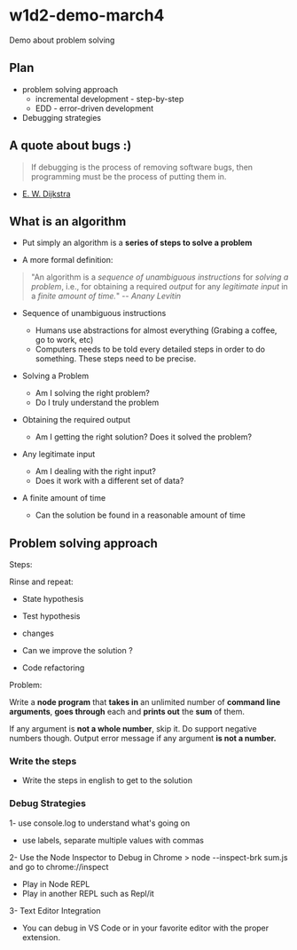 # w1d2-demo-march4

Demo about problem solving

## Plan

- problem solving approach
  - incremental development - step-by-step
  - EDD - error-driven development
- Debugging strategies

## A quote about bugs :)

> If debugging is the process of removing software bugs, then programming must be the process of putting them in.

- [E. W. Dijkstra](http://www.defprogramming.com/quotes-by/e-w-dijkstra/)

## What is an algorithm

- Put simply an algorithm is a **series of steps to solve a problem**

- A more formal definition:

> "An algorithm is a _sequence of unambiguous instructions_ for _solving a problem_, i.e., for obtaining a required _output_ for any _legitimate input_ in a _finite amount of time._" -- _Anany Levitin_

- Sequence of unambiguous instructions

  - Humans use abstractions for almost everything (Grabing a coffee, go to work, etc)
  - Computers needs to be told every detailed steps in order to do something. These steps need to be precise.

- Solving a Problem

  - Am I solving the right problem?
  - Do I truly understand the problem

- Obtaining the required output

  - Am I getting the right solution? Does it solved the problem?

- Any legitimate input

  - Am I dealing with the right input?
  - Does it work with a different set of data?

- A finite amount of time

  - Can the solution be found in a reasonable amount of time

## Problem solving approach

Steps:

Rinse and repeat:

- State hypothesis
- Test hypothesis
- changes

- Can we improve the solution ?
- Code refactoring

Problem:

Write a **node program** that **takes in** an unlimited number of **command line arguments**, **goes through** each and **prints out** the **sum** of them.

If any argument is **not a whole number**, skip it. Do support negative numbers though. Output error message if any argument **is not a number.**

### Write the steps

- Write the steps in english to get to the solution

### Debug Strategies

1- use console.log to understand what's going on

- use labels, separate multiple values with commas

2- Use the Node Inspector to Debug in Chrome > node --inspect-brk sum.js and go to chrome://inspect

- Play in Node REPL
- Play in another REPL such as Repl/it

3- Text Editor Integration

- You can debug in VS Code or in your favorite editor with the proper extension.
